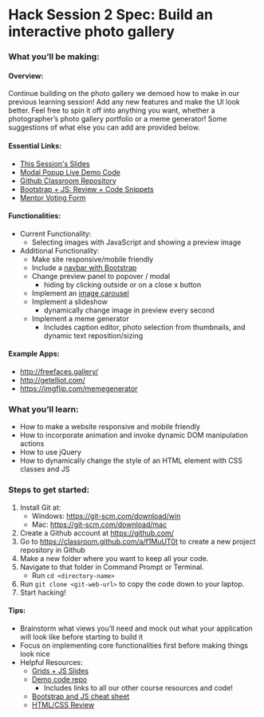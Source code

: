 # Hack Session 2 Spec: Build an interactive photo gallery

### What you’ll be making:

#### Overview:

Continue building on the photo gallery we demoed how to make in our previous learning session! Add any new features and make the UI look better. Feel free to spin it off into anything you want, whether a photographer’s photo gallery portfolio or a meme generator! Some suggestions of what else you can add are provided below.

#### Essential Links:
- [This Session's Slides](https://docs.google.com/presentation/d/1r2t1w3aaB68EXRH-HV-6MBjW8jVqrWWpF0BGq3U28Z4/edit?usp=sharing)
- [Modal Popup Live Demo Code](https://github.com/acm-hackschool-f17/session-2-hack)
- [Github Classroom Repository](https://classroom.github.com/a/f1MuUT0t)
- [Bootstrap + JS: Review + Code Snippets](https://github.com/acm-hackschool-f17/Resources/blob/master/Learn-Session-2-README.md)
- [Mentor Voting Form](http://tinyurl.com/hackschool17-mentors-week4)

#### Functionalities:

- Current Functionality:
  - Selecting images with JavaScript and showing a preview image
- Additional Functionality:
  - Make site responsive/mobile friendly
  - Include a <a href="http://getbootstrap.com/docs/4.0/components/navbar/">navbar with Bootstrap</a> 
  - Change preview panel to popover / modal
    - hiding by clicking outside or on a close x button
  - Implement an <a href="http://getbootstrap.com/docs/4.0/components/carousel/">image carousel</a>
  - Implement a slideshow
    - dynamically change image in preview every second
  - Implement a meme generator
    - Includes caption editor, photo selection from thumbnails, and dynamic text reposition/sizing

#### Example Apps:

- http://freefaces.gallery/
- http://getelliot.com/
- https://imgflip.com/memegenerator

### What you’ll learn:

- How to make a website responsive and mobile friendly
- How to incorporate animation and invoke dynamic DOM manipulation actions
- How to use jQuery
- How to dynamically change the style of an HTML element with CSS classes and JS

### Steps to get started:
1. Install Git at:
    - Windows: https://git-scm.com/download/win 
    - Mac: https://git-scm.com/download/mac 
2. Create a Github account at https://github.com/
3. Go to https://classroom.github.com/a/f1MuUT0t to create a new project repository in Github
4. Make a new folder where you want to keep all your code.
5. Navigate to that folder in Command Prompt or Terminal.
    - Run `cd <directory-name>`
6. Run `git clone <git-web-url>` to copy the code down to your laptop.
7. Start hacking!

#### Tips:

- Brainstorm what views you’ll need and mock out what your application will look like before starting to build it
- Focus on implementing core functionalities first before making things look nice
- Helpful Resources:
  - <a href="http://tinyurl.com/hackschool17-session2-slides ">Grids + JS Slides</a>
  - <a href="http://tinyurl.com/hackschool17-session2-code ">Demo code repo</a>
    - Includes links to all our other course resources and code!
  - <a href="https://github.com/acm-hackschool-f17/Resources/blob/master/Learn-Session-2-README.md">Bootstrap and JS cheat sheet</a>
  - <a href="https://github.com/acm-hackschool-f17/Resources/blob/master/html-css-step-by-step.md">HTML/CSS Review</a>
